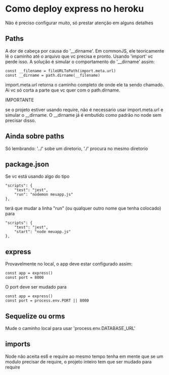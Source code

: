 # Como deploy express no heroku

Não é preciso configurar muito, só prestar atenção em alguns detalhes

## Paths

A dor de cabeça por causa do '__dirname'. Em commonJS, ele teoricamente lê o caminho até
o arquivo que vc precisa e pronto. Usando 'import' vc perde isso. A solução é simular
o comportamento do '__dirname' assim:

```
const __filename = fileURLToPath(import.meta.url)
const __dirname = path.dirname(__filename)
```
import.meta.url retorna o caminho completo de onde ele ta sendo chamado. Ai vc só
corta a parte que vc quer com o path.dirname.

IMPORTANTE

se o projeto estiver usando require, não é necessario usar import.meta.url e simular o __dirname.
O __dirname já é embutido como padrão no node sem precisar disso.

## Ainda sobre paths

Só lembrando: '../' sobe um diretorio, './' procura no mesmo diretorio

## package.json

Se vc está usando algo do tipo
``` 
"scripts": {
    "test": "jest",
    "run": "nodemon meuapp.js"
},
```

terá que mudar a linha "run" (ou qualquer outro nome que tenha colocado) para
```
"scripts": {
    "test": "jest",
    "start": "node meuapp.js"
},
```

## express

Provavelmente no local, o app deve estar configurado assim:

```
const app = express()
const port = 8000
```
O port deve ser mudado para

```
const app = express()
const port = process.env.PORT || 8000
```

## Sequelize ou orms

Mude o caminho local para usar 'process.env.DATABASE_URL'

## imports

Node não aceita es6 e require ao mesmo tempo
tenha em mente que se um modulo precisar de require, o projeto inteiro tem que ser
mudado para require